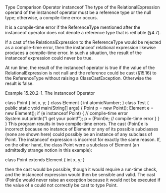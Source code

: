 Type Comparison Operator instanceof
The type of the RelationalExpression operand of the instanceof operator must be a reference type or the null type; otherwise, a compile-time error occurs.

It is a compile-time error if the ReferenceType mentioned after the instanceof operator does not denote a reference type that is reifiable (§4.7).

If a cast of the RelationalExpression to the ReferenceType would be rejected as a compile-time error, then the instanceof relational expression likewise produces a compile-time error. In such a situation, the result of the instanceof expression could never be true.

At run time, the result of the instanceof operator is true if the value of the RelationalExpression is not null and the reference could be cast (§15.16) to the ReferenceType without raising a ClassCastException. Otherwise the result is false.

Example 15.20.2-1. The instanceof Operator

class Point   { int x, y; }
class Element { int atomicNumber; }
class Test {
    public static void main(String[] args) {
        Point   p = new Point();
        Element e = new Element();
        if (e instanceof Point) {  // compile-time error
            System.out.println("I get your point!");
            p = (Point)e;  // compile-time error
        }
    }
}
This program results in two compile-time errors. The cast (Point)e is incorrect because no instance of Element or any of its possible subclasses (none are shown here) could possibly be an instance of any subclass of Point. The instanceof expression is incorrect for exactly the same reason. If, on the other hand, the class Point were a subclass of Element (an admittedly strange notion in this example):


class Point extends Element { int x, y; }

then the cast would be possible, though it would require a run-time check, and the instanceof expression would then be sensible and valid. The cast (Point)e would never raise an exception because it would not be executed if the value of e could not correctly be cast to type Point.